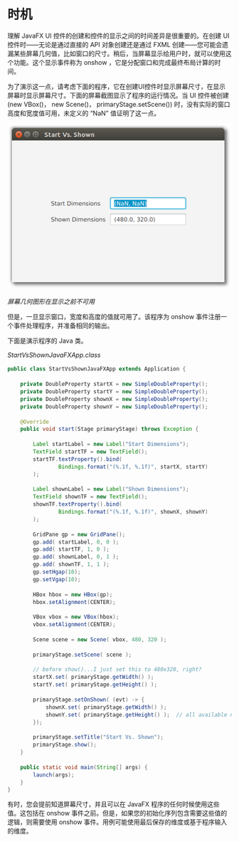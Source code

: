 

# 时机

理解 JavaFX UI 控件的创建和控件的显示之间的时间差异是很重要的。在创建 UI 控件时——无论是通过直接的 API 对象创建还是通过 FXML 创建——您可能会遗漏某些屏幕几何值，比如窗口的尺寸。稍后，当屏幕显示给用户时，就可以使用这个功能。这个显示事件称为 onshow ，它是分配窗口和完成最终布局计算的时间。

为了演示这一点，请考虑下面的程序，它在创建UI控件时显示屏幕尺寸，在显示屏幕时显示屏幕尺寸。下面的屏幕截图显示了程序的运行情况。当 UI 控件被创建 (new VBox()， new Scene()， primaryStage.setScene()) 时，没有实际的窗口高度和宽度值可用，未定义的 “NaN” 值证明了这一点。

![scenegraph_startvshown](../../images/scenegraph/scenegraph_startvshown.png)

*屏幕几何图形在显示之前不可用*



但是，一旦显示窗口，宽度和高度的值就可用了。该程序为 onshow 事件注册一个事件处理程序，并准备相同的输出。

下面是演示程序的 Java 类。

*StartVsShownJavaFXApp.class*

```java
public class StartVsShownJavaFXApp extends Application {

    private DoubleProperty startX = new SimpleDoubleProperty();
    private DoubleProperty startY = new SimpleDoubleProperty();
    private DoubleProperty shownX = new SimpleDoubleProperty();
    private DoubleProperty shownY = new SimpleDoubleProperty();

    @Override
    public void start(Stage primaryStage) throws Exception {

        Label startLabel = new Label("Start Dimensions");
        TextField startTF = new TextField();
        startTF.textProperty().bind(
                Bindings.format("(%.1f, %.1f)", startX, startY)
        );

        Label shownLabel = new Label("Shown Dimensions");
        TextField shownTF = new TextField();
        shownTF.textProperty().bind(
                Bindings.format("(%.1f, %.1f)", shownX, shownY)
        );

        GridPane gp = new GridPane();
        gp.add( startLabel, 0, 0 );
        gp.add( startTF, 1, 0 );
        gp.add( shownLabel, 0, 1 );
        gp.add( shownTF, 1, 1 );
        gp.setHgap(10);
        gp.setVgap(10);

        HBox hbox = new HBox(gp);
        hbox.setAlignment(CENTER);

        VBox vbox = new VBox(hbox);
        vbox.setAlignment(CENTER);

        Scene scene = new Scene( vbox, 480, 320 );

        primaryStage.setScene( scene );

        // before show()...I just set this to 480x320, right?
        startX.set( primaryStage.getWidth() );
        startY.set( primaryStage.getHeight() );

        primaryStage.setOnShown( (evt) -> {
            shownX.set( primaryStage.getWidth() );
            shownY.set( primaryStage.getHeight() );  // all available now
        });

        primaryStage.setTitle("Start Vs. Shown");
        primaryStage.show();
    }

    public static void main(String[] args) {
        launch(args);
    }
}
```

有时，您会提前知道屏幕尺寸，并且可以在 JavaFX 程序的任何时候使用这些值。这包括在 onshow 事件之前。但是，如果您的初始化序列包含需要这些值的逻辑，则需要使用 onshow 事件。用例可能使用最后保存的维度或基于程序输入的维度。
